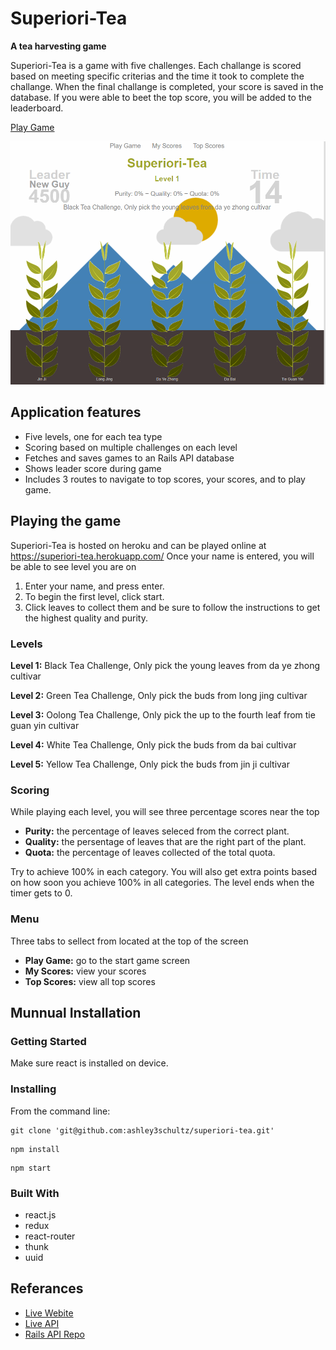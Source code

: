 # Superiori-Tea
**A tea harvesting game**

Superiori-Tea is a game with five challenges. Each challange is scored based on meeting specific criterias and the time it took to complete the challange. When the final challange is completed, your score is saved in the database. If you were able to beet the top score, you will be added to the leaderboard. 

[Play Game](https://superiori-tea.herokuapp.com/)

![screenshot](https://raw.githubusercontent.com/ashley3schultz/superiori-tea/master/src/components/images/screenshot.png)
## Application features
* Five levels, one for each tea type
* Scoring based on multiple challenges on each level
* Fetches and saves games to an Rails API database
* Shows leader score during game
* Includes 3 routes to navigate to top scores, your scores, and to play game.

## Playing the game
Superiori-Tea is hosted on heroku and can be played online at https://superiori-tea.herokuapp.com/
Once your name is entered, you will be able to see level you are on 
1. Enter your name, and press enter.
2. To begin the first level, click start. 
3. Click leaves to collect them and be sure to follow the instructions to get the highest quality and purity.

### Levels
**Level 1:**
Black Tea Challenge, Only pick the young leaves from da ye zhong cultivar

**Level 2:**
Green Tea Challenge, Only pick the buds from long jing cultivar

**Level 3:**
Oolong Tea Challenge, Only pick the up to the fourth leaf from tie guan yin cultivar

**Level 4:**
White Tea Challenge, Only pick the buds from da bai cultivar

**Level 5:**
Yellow Tea Challenge, Only pick the buds from jin ji cultivar

### Scoring
While playing each level, you will see three percentage scores near the top

* **Purity:** the percentage of leaves seleced from the correct plant.
* **Quality:** the persentage of leaves that are the right part of the plant.
* **Quota:** the percentage of leaves collected of the total quota.

Try to achieve 100% in each category.
You will also get extra points based on how soon you achieve 100% in all categories. 
The level ends when the timer gets to 0.

### Menu 
Three tabs to sellect from located at the top of the screen
* **Play Game:** go to the start game screen
* **My Scores:** view your scores
* **Top Scores:** view all top scores

## Munnual Installation 

### Getting Started 
Make sure react is installed on device.

### Installing
From the command line:
  ```
  git clone 'git@github.com:ashley3schultz/superiori-tea.git'
  ```
  ```
  npm install
  ```
  ```
  npm start
  ```
	
### Built With
* react.js
* redux
* react-router
* thunk
* uuid
 
## Referances
* [Live Webite](https://superiori-tea.herokuapp.com/)
* [Live API](https://superiori-tea-api.herokuapp.com/)
* [Rails API Repo](https://github.com/ashley3schultz/superiori-tea-api)
